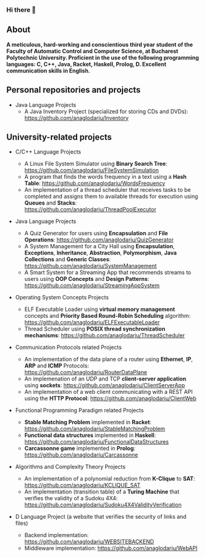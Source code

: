 ### Hi there 👋

About
--
**A meticulous, hard-working and conscientious third year student of the Faculty of Automatic Control and Computer Science, at Bucharest Polytechnic University.
Proficient in the use of the following programming languages: C, C++, Java, Racket, Haskell, Prolog, D.
Excellent communication skills in English.**

Personal repositories and projects
--
- Java Language Projects
  - A Java Inventory Project (specialized for storing CDs and DVDs): https://github.com/anaglodariu/Inventory

University-related projects
--
- C/C++ Language Projects
  - A Linux File System Simulator using **Binary Search Tree**: https://github.com/anaglodariu/FileSystemSimulation
  - A program that finds the words frequency in a text using a **Hash Table**: https://github.com/anaglodariu/WordsFrequency
  - An implementation of a thread scheduler that receives tasks to be completed and assigns them to available threads for execution using **Queues** and **Stacks**: https://github.com/anaglodariu/ThreadPoolExecutor

- Java Language Projects
  - A Quiz Generator for users using **Encapsulation** and **File Operations**: https://github.com/anaglodariu/QuizGenerator
  - A System Management for a City Hall using **Encapsulation**, **Exceptions**, **Inheritance**, **Abstraction**, **Polymorphism**, **Java Collections** and **Generic Classes**: https://github.com/anaglodariu/SystemManagement
  - A Smart System for a Streaming App that recommends streams to users using **OOP Concepts** and **Design Patterns**: https://github.com/anaglodariu/StreamingAppSystem
 
- Operating System Concepts Projects
  - ELF Executable Loader using **virtual memory management** concepts and **Priority Based Round-Robin Scheduling** algorithm: https://github.com/anaglodariu/ELFExecutableLoader
  - Thread Scheduler using **POSIX thread synchronization mechanisms**: https://github.com/anaglodariu/ThreadScheduler

- Communication Protocols related Projects
  - An implementation of the data plane of a router using **Ethernet**, **IP**, **ARP** and **ICMP** Protocols: https://github.com/anaglodariu/RouterDataPlane
  - An implemenation of an UDP and TCP **client-server application** using **sockets**: https://github.com/anaglodariu/ClientServerApp
  - An implementation of a web client communicating with a REST API using the **HTTP Protocol**: https://github.com/anaglodariu/ClientWeb
 
- Functional Programming Paradigm related Projects
  - **Stable Matching Problem** implemented in **Racket**: https://github.com/anaglodariu/StableMatchingProblem
  - **Functional data structures** implemented in **Haskell**: https://github.com/anaglodariu/FunctionalDataStructures
  - **Carcassonne game** implemented in **Prolog**: https://github.com/anaglodariu/Carcassonne

- Algorithms and Complexity Theory Projects
  - An implementation of a polynomial reduction from **K-Clique** to **SAT**: https://github.com/anaglodariu/KCLIQUE_SAT
  - An implementation (transition table) of a **Turing Machine** that verifies the validity of a Sudoku 4X4: https://github.com/anaglodariu/Sudoku4X4ValidityVerification

- D Language Project (a website that verifies the security of links and files)
  - Backend implementation: https://github.com/anaglodariu/WEBSITEBACKEND
  - Middleware implementation: https://github.com/anaglodariu/WebAPI

<!--
**anaglodariu/anaglodariu** is a ✨ _special_ ✨ repository because its `README.md` (this file) appears on your GitHub profile.

Here are some ideas to get you started:

- 🔭 I’m currently working on ...
- 🌱 I’m currently learning ...
- 👯 I’m looking to collaborate on ...
- 🤔 I’m looking for help with ...
- 💬 Ask me about ...
- 📫 How to reach me: ...
- 😄 Pronouns: ...
- ⚡ Fun fact: ...
-->
